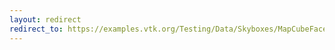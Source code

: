 ```yaml
---
layout: redirect
redirect_to: https://examples.vtk.org/Testing/Data/Skyboxes/MapCubeFacesToEquirectangular/
---
```

